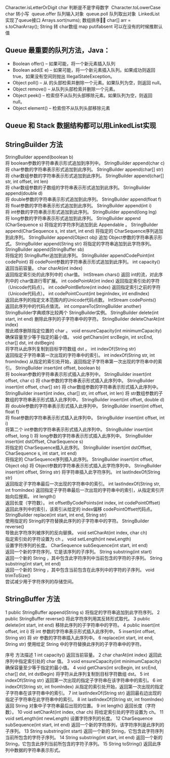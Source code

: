 
Character.isLetterOrDigit    		char 判断是不是字母数字 
Character.toLowerCase       	char 转小写 
queue.offer  					队列输入对象 
queue.poll					队列取出对象 
LinkedList  实现了queue接口
Arrays.sort(nums);			数组排序
char[] arr = s.toCharArray();      String 转 char数组 map putifabsent   可以在没有的时候推默认值

 Queue 最重要的队列方法，Java： 
-----------------
* Boolean offer() – 如果可能，将一个新元素插入队列
* Boolean add(E e) – 如果可能，将一个新元素插入队列。如果成功则返回 true，如果没有空间则抛出 IllegalStateException。
* Object poll() – 从 的头部检索并删除一个元素。如果队列为空，则返回 null。
* Object remove() – 从队列头部检索并删除一个元素。
* Object peek() – 检索但不从队列头部移除元素。如果队列为空，则返回 null。
* Object element() – 检索但不从队列头部移除元素

Queue 和 Stack 数据结构都可以用LinkedList实现
-----------------

StringBuilder 方法
-----------------
StringBuilder	append​(boolean b)	
将 boolean参数的字符串表示形式追加到序列中。
StringBuilder	append​(char c)	
将 char参数的字符串表示形式追加到此序列。
StringBuilder	append​(char[] str)	
将 char数组参数的字符串表示形式追加到此序列。
StringBuilder	append​(char[] str, int offset, int len)	
将 char数组参数的子数组的字符串表示形式追加到此序列。
StringBuilder	append​(double d)	
将 double参数的字符串表示形式追加到此序列。
StringBuilder	append​(float f)	
将 float参数的字符串表示形式追加到此序列。
StringBuilder	append​(int i)	
将 int参数的字符串表示形式追加到此序列。
StringBuilder	append​(long lng)	
将 long参数的字符串表示形式追加到此序列。
StringBuilder	append​(CharSequence s)	
将指定的字符序列追加到此 Appendable 。
StringBuilder	append​(CharSequence s, int start, int end)	
将指定的 CharSequence序列追加到此序列。
StringBuilder	append​(Object obj)	
追加 Object参数的字符串表示形式。
StringBuilder	append​(String str)	
将指定的字符串追加到此字符序列。
StringBuilder	append​(StringBuffer sb)	
将指定的 StringBuffer追加到此序列。
StringBuilder	appendCodePoint​(int codePoint)	
将 codePoint参数的字符串表示形式追加到此序列。
int	capacity()	
返回当前容量。
char	charAt​(int index)	
返回指定索引处的此序列中的 char值。
IntStream	chars()	
返回 int的流，对此序列中的 char值进行零扩展。
int	codePointAt​(int index)	
返回指定索引处的字符（Unicode代码点）。
int	codePointBefore​(int index)	
返回指定索引之前的字符（Unicode代码点）。
int	codePointCount​(int beginIndex, int endIndex)	
返回此序列的指定文本范围内的Unicode代码点数。
IntStream	codePoints()	
返回此序列中的代码点值流。
int	compareTo​(StringBuilder another)	
StringBuilder字典顺序比较两个 StringBuilder实例。
StringBuilder	delete​(int start, int end)	
删除此序列的子字符串中的字符。
StringBuilder	deleteCharAt​(int index)	
按此顺序删除指定位置的 char 。
void	ensureCapacity​(int minimumCapacity)	
确保容量至少等于指定的最小值。
void	getChars​(int srcBegin, int srcEnd, char[] dst, int dstBegin)	
将字符从此序列复制到目标字符数组 dst 。
int	indexOf​(String str)	
返回指定子字符串第一次出现的字符串中的索引。
int	indexOf​(String str, int fromIndex)	
从指定的索引处开始，返回指定子字符串第一次出现的字符串中的索引。
StringBuilder	insert​(int offset, boolean b)	
将 boolean参数的字符串表示形式插入此序列中。
StringBuilder	insert​(int offset, char c)	
将 char参数的字符串表示形式插入此序列中。
StringBuilder	insert​(int offset, char[] str)	
将 char数组参数的字符串表示形式插入此序列中。
StringBuilder	insert​(int index, char[] str, int offset, int len)	
将 str数组参数的子数组的字符串表示形式插入此序列中。
StringBuilder	insert​(int offset, double d)	
将 double参数的字符串表示形式插入此序列中。
StringBuilder	insert​(int offset, float f)	
将 float参数的字符串表示形式插入此序列中。
StringBuilder	insert​(int offset, int i)	
将第二个 int参数的字符串表示形式插入此序列中。
StringBuilder	insert​(int offset, long l)	
将 long参数的字符串表示形式插入此序列中。
StringBuilder	insert​(int dstOffset, CharSequence s)	
将指定的 CharSequence插入此序列。
StringBuilder	insert​(int dstOffset, CharSequence s, int start, int end)	
将指定的 CharSequence序列插入此序列。
StringBuilder	insert​(int offset, Object obj)	
将 Object参数的字符串表示形式插入此字符序列中。
StringBuilder	insert​(int offset, String str)	
将字符串插入此字符序列。
int	lastIndexOf​(String str)	
返回指定子字符串最后一次出现的字符串中的索引。
int	lastIndexOf​(String str, int fromIndex)	
返回指定子字符串最后一次出现的字符串中的索引，从指定索引开始向后搜索。
int	length()	
返回长度（字符数）。
int	offsetByCodePoints​(int index, int codePointOffset)	
返回此序列中的索引，该索引从给定的 index偏移 codePointOffset代码点。
StringBuilder	replace​(int start, int end, String str)	
使用指定的 String的字符替换此序列的子字符串中的字符。
StringBuilder	reverse()	
导致此字符序列被序列的反向替换。
void	setCharAt​(int index, char ch)	
指定索引处的字符设置为 ch 。
void	setLength​(int newLength)	
设置字符序列的长度。
CharSequence	subSequence​(int start, int end)	
返回一个新的字符序列，它是该序列的子序列。
String	substring​(int start)	
返回一个新的 String ，其中包含此字符序列中当前包含的字符的子序列。
String	substring​(int start, int end)	
返回一个新的 String ，其中包含当前包含在此序列中的字符的子序列。
void	trimToSize()	
尝试减少用于字符序列的存储空间。

StringBuffer 方法
-----------------
1	public StringBuffer append(String s)
将指定的字符串追加到此字符序列。
2	public StringBuffer reverse()
 将此字符序列用其反转形式取代。
3	public delete(int start, int end)
移除此序列的子字符串中的字符。
4	public insert(int offset, int i)
将 int 参数的字符串表示形式插入此序列中。
5	insert(int offset, String str)
将 str 参数的字符串插入此序列中。
6	replace(int start, int end, String str)
使用给定 String 中的字符替换此序列的子字符串中的字符。

序号	方法描述
1	int capacity()
返回当前容量。
2	char charAt(int index)
返回此序列中指定索引处的 char 值。
3	void ensureCapacity(int minimumCapacity)
确保容量至少等于指定的最小值。
4	void getChars(int srcBegin, int srcEnd, char[] dst, int dstBegin)
将字符从此序列复制到目标字符数组 dst。
5	int indexOf(String str)
返回第一次出现的指定子字符串在该字符串中的索引。
6	int indexOf(String str, int fromIndex)
从指定的索引处开始，返回第一次出现的指定子字符串在该字符串中的索引。
7	int lastIndexOf(String str)
返回最右边出现的指定子字符串在此字符串中的索引。
8	int lastIndexOf(String str, int fromIndex)
返回 String 对象中子字符串最后出现的位置。
9	int length()
 返回长度（字符数）。
10	void setCharAt(int index, char ch)
将给定索引处的字符设置为 ch。
11	void setLength(int newLength)
设置字符序列的长度。
12	CharSequence subSequence(int start, int end)
返回一个新的字符序列，该字符序列是此序列的子序列。
13	String substring(int start)
返回一个新的 String，它包含此字符序列当前所包含的字符子序列。
14	String substring(int start, int end)
返回一个新的 String，它包含此序列当前所包含的字符子序列。
15	String toString()
返回此序列中数据的字符串表示形式。
